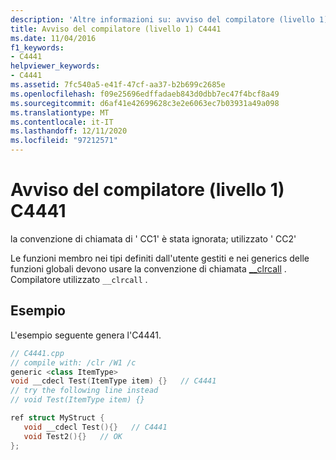 ```yaml
---
description: 'Altre informazioni su: avviso del compilatore (livello 1) C4441'
title: Avviso del compilatore (livello 1) C4441
ms.date: 11/04/2016
f1_keywords:
- C4441
helpviewer_keywords:
- C4441
ms.assetid: 7fc540a5-e41f-47cf-aa37-b2b699c2685e
ms.openlocfilehash: f09e25696edffadaeb843d0dbb7ec47f4bcf8a49
ms.sourcegitcommit: d6af41e42699628c3e2e6063ec7b03931a49a098
ms.translationtype: MT
ms.contentlocale: it-IT
ms.lasthandoff: 12/11/2020
ms.locfileid: "97212571"
---
```

# <a name="compiler-warning-level-1-c4441"></a>Avviso del compilatore (livello 1) C4441

la convenzione di chiamata di ' CC1' è stata ignorata; utilizzato ' CC2'

Le funzioni membro nei tipi definiti dall'utente gestiti e nei generics delle funzioni globali devono usare la convenzione di chiamata [__clrcall](../../cpp/clrcall.md) .  Compilatore utilizzato `__clrcall` .

## <a name="example"></a>Esempio

L'esempio seguente genera l'C4441.

```cpp
// C4441.cpp
// compile with: /clr /W1 /c
generic <class ItemType>
void __cdecl Test(ItemType item) {}   // C4441
// try the following line instead
// void Test(ItemType item) {}

ref struct MyStruct {
   void __cdecl Test(){}   // C4441
   void Test2(){}   // OK
};
```
